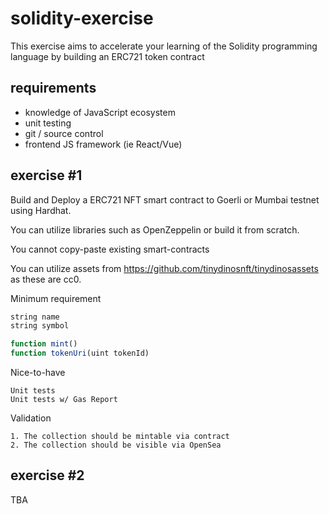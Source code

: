 # solidity-exercise
This exercise aims to accelerate your learning of the Solidity programming language by building an ERC721 token contract

## requirements
* knowledge of JavaScript ecosystem
* unit testing
* git / source control
* frontend JS framework (ie React/Vue)

## exercise #1
Build and Deploy a ERC721 NFT smart contract to Goerli or Mumbai testnet using Hardhat.

You can utilize libraries such as OpenZeppelin or build it from scratch.

You cannot copy-paste existing smart-contracts

You can utilize assets from https://github.com/tinydinosnft/tinydinosassets as these are cc0.

Minimum requirement
```javascript
string name
string symbol

function mint()
function tokenUri(uint tokenId)
```

Nice-to-have
```
Unit tests
Unit tests w/ Gas Report
```

Validation
```
1. The collection should be mintable via contract
2. The collection should be visible via OpenSea
```


## exercise #2
TBA